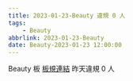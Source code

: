 ```yaml
---
title: 2023-01-23-Beauty 違規 0 人
tags:
    - Beauty
abbrlink: 2023-01-23-Beauty
date: Beauty-2023-01-23 12:00:00
---
```

Beauty 板 [板規連結](https://www.ptt.cc/bbs/Beauty/M.1630069980.A.84B.html)
昨天違規 0 人
